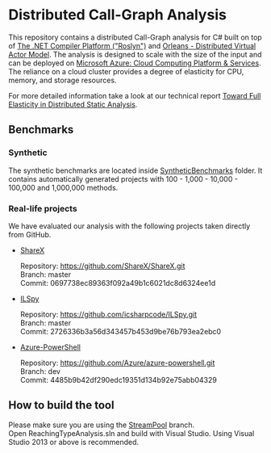 # Distributed Call-Graph Analysis

This repository contains a distributed Call-Graph analysis for C# built on top of [The .NET Compiler Platform ("Roslyn")](https://github.com/dotnet/roslyn) and [Orleans - Distributed Virtual Actor Model](https://github.com/dotnet/orleans). The analysis is designed to scale with the size of the input and can be deployed on [Microsoft Azure: Cloud Computing Platform & Services](https://azure.microsoft.com/). The reliance on a cloud cluster provides a degree of elasticity for CPU, memory, and storage resources.

For more detailed information take a look at our technical report [Toward Full Elasticity in Distributed Static Analysis](https://www.doc.ic.ac.uk/~livshits/papers/tr/scalable_tr.pdf).

## Benchmarks

### Synthetic

The synthetic benchmarks are located inside [SyntheticBenchmarks](https://github.com/too4words/Call-Graph-Builder-DotNet/tree/StreamPool/SyntheticBenchmarks) folder. It contains automatically generated projects with 100 - 1,000 - 10,000 - 100,000 and 1,000,000 methods.

### Real-life projects

We have evaluated our analysis with the following projects taken directly from GitHub.

* [ShareX](https://github.com/ShareX/ShareX)

  Repository: https://github.com/ShareX/ShareX.git  
  Branch: master  
  Commit: 0697738ec89363f092a49b1c6021dc8d6324ee1d

* [ILSpy](https://github.com/icsharpcode/ILSpy)

  Repository: https://github.com/icsharpcode/ILSpy.git  
  Branch: master  
  Commit: 2726336b3a56d343457b453d9be76b793ea2ebc0

* [Azure-PowerShell](https://github.com/Azure/azure-powershell)

  Repository: https://github.com/Azure/azure-powershell.git  
  Branch: dev  
  Commit: 4485b9b42df290edc19351d134b92e75abb04329

## How to build the tool

Please make sure you are using the [StreamPool](https://github.com/too4words/Call-Graph-Builder-DotNet/tree/StreamPool) branch.  
Open ReachingTypeAnalysis.sln and build with Visual Studio. Using Visual Studio 2013 or above is recommended. 
